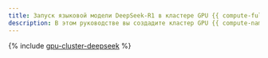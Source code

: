 ```yaml
---
title: Запуск языковой модели DeepSeek-R1 в кластере GPU {{ compute-full-name }}
description: В этом руководстве вы создадите кластер GPU {{ compute-name }} из двух виртуальных машин и запустите в кластере языковую модель DeepSeek-R1.
---
```


{% include [gpu-cluster-deepseek](../../_tutorials/infrastructure/gpu-cluster-deepseek.md) %}